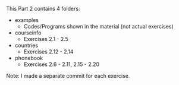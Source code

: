 This Part 2 contains 4 folders:
- examples
  - Codes/Programs shown in the material (not actual exercises)
- courseinfo
  - Exercises 2.1 - 2.5
- countries
  - Exercises 2.12 - 2.14
- phonebook
  - Exercises 2.6 - 2.11, 2.15 - 2.20

Note: I made a separate commit for each exercise.
